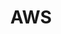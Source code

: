 ---
title: AWS
layout: collection
permalink: /aws
collection: aws
entries_layout: grid
classes: wide
---